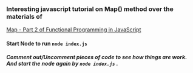 ### Interesting javascript tutorial on Map() method over the materials of 
[Map - Part 2 of Functional Programming in JavaScript](https://www.youtube.com/watch?v=bCqtb-Z5YGQ&list=PL0zVEGEvSaeEd9hlmCXrk5yUyqUag-n84&index=2)


#### Start Node to run ```node index.js```

##### Comment out/Uncomment pieces of code to see how things are work. And start the node again by ```node index.js``` .
